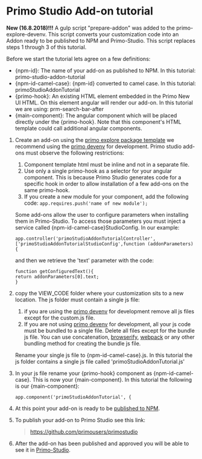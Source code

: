 # Primo Studio Add-on tutorial

<b>New (16.8.2018)!!!</b> A gulp script "prepare-addon" was added to the primo-explore-devenv.
This script converts your customization code into an Addon ready to be published to NPM and Primo-Studio.
This script replaces steps 1 through 3 of this tutorial.


Before we start the tutorial lets agree on a few definitions:
- {npm-id}: The name of your add-on as published to NPM. In this tutorial: primo-studio-addon-tutorial
- {npm-id-camel-case}: {npm-id} converted to camel case. In this tutorial: primoStudioAddonTutorial
- {primo-hook}: An existing HTML element embedded in the Primo New UI HTML. On this element angular will render our add-on. In this tutorial we are using: prm-search-bar-after
- {main-component}: The angular component which will be placed directly under the {primo-hook}. Note that this component's HTML template could call additional angular components.

1. Create an add-on using the [primo explore package template](https://github.com/ExLibrisGroup/primo-explore-package)
    we recommend using the [primo devenv](https://github.com/ExLibrisGroup/primo-explore-devenv) for development.
    Primo studio add-ons must observe the following restrictions:
    1.	Component template html must be inline and not in a separate file.
    2.	Use only a single primo-hook as a selector for your angular component. This is because Primo Studio generates code for a specific hook in order to allow installation of a few add-ons on the same primo-hook.
    3. If you create a new module for your component, add the following code: ```app.requires.push('name of new module');```

    Some add-ons allow the user to configure parameters when installing them in Primo-Studio. To access those parameters you must inject a service called {npm-id-camel-case}StudioConfig.
    In our example:

    ```
    app.controller('primoStudioAddonTutorialController', ['primoStudioAddonTutorialStudioConfig',function (addonParameters) {
    ```

    and then we retrieve the 'text' parameter with the code:
    ```
    function getConfiguredText(){
    return addonParameters[0].text;
    }
    
    ```

2. copy the VIEW_CODE folder where your customization sits to a new location.
    The js folder must contain a single js file:
    1. if you are using the [primo devenv](https://github.com/ExLibrisGroup/primo-explore-devenv) for development remove all js files except for the custom.js file.
    2. If you are not using [primo devenv](https://github.com/ExLibrisGroup/primo-explore-devenv) for development, all your js code must be bundled to a single file. Delete all files except for the bundle js file.
    You can use concatenation, [browserify](http://browserify.org/), [webpack](https://webpack.js.org/) or any other bundling method for creating the bundle js file.

    Rename your single js file to {npm-id-camel-case}.js. In this tutorial the js folder contains a single js file called 'primoStudioAddonTutorial.js'
3. In your js file rename your {primo-hook} component as {npm-id-camel-case}. This is now your {main-component}.
    In this tutorial the following is our {main-component}:
    ```
    app.component('primoStudioAddonTutorial', {
    ```
4. At this point your add-on is ready to be [published to NPM](https://eladnava.com/publishing-your-first-package-to-npm/).

5. To publish your add-on to Primo Studio see this link:
    > https://github.com/primousers/primostudio

6. After the add-on has been published and approved you will be able to see it in [Primo-Studio](http://primo-studio.exlibrisgroup.com). 